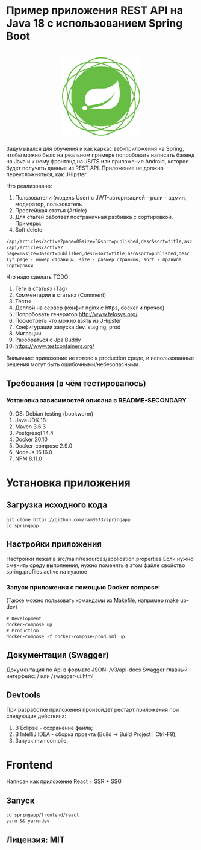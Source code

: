 # Пример приложения REST API на Java 18 c использованием Spring Boot

<h1 align="center"><img src="https://github.com/ram0973/springapp/blob/main/src/main/resources/spring-framework.png?raw=true" alt="Spring Application"></h1>

Задумывался для обучения и как каркас веб-приложения на Spring, чтобы можно было на
реальном примере попробовать написать бэкенд на Java и к нему фронтэнд на JS/TS или приложение Android,
которое будет получать данные из REST API. Приложение не должно переусложняться, как JHipster.

Что реализовано:

1. Пользователи (модель User) c JWT-авторизацией - роли - админ, модератор, пользователь
2. Простейшая статья (Article)
3. Для статей работает постраничная разбивка с сортировкой. Примеры:
4. Soft delete
```
/api/articles/active?page=0&size=3&sort=published,desc&sort=title,asc
/api/articles/active?page=0&size=3&sort=published,desc&sort=title,asc&sort=published,desc
Тут page - номер страницы, size - размер страницы, sort - правила сортировки
```

Что надо сделать TODO:

1. Теги в статьях (Tag)
2. Комментарии в статьях (Comment)
3. Тесты
4. Деплой на сервер (конфиг nginx c https, docker и прочее)
5. Попробовать генератор http://www.telosys.org/
6. Посмотреть что можно взять из JHipster
7. Конфигурации запуска dev, staging, prod
8. Миграции
9. Разобраться с Jpa Buddy
10. https://www.testcontainers.org/


Внимание: приложение не готово к production среде, и использованные решения могут быть ошибочными/небезопасными.

## Требования (в чём тестировалось)
### Установка зависимостей описана в README-SECONDARY

0. OS: Debian testing (bookworm)
1. Java JDK 18
2. Maven 3.6.3
3. Postgresql 14.4
4. Docker 20.10
5. Docker-compose 2.9.0
6. NodeJs 16.16.0
7. NPM 8.11.0

# Установка приложения

## Загрузка исходного кода

```shell
git clone https://github.com/ram0973/springapp
cd springapp
```

## Настройки приложения

Настройки лежат в src/main/resources/application.properties
Если нужно сменить среду выполнения, нужно поменять в этом файле свойство spring.profiles.active на нужное

### Запуск приложения с помощью Docker compose:
(Также можно пользовать командами из Makefile, например make up-dev)

```shell
# Development
docker-compose up
# Production
docker-compose -f docker-compose-prod.yml up
```

## Документация (Swagger)

Документация по Api в формате JSON: /v3/api-docs
Swagger главный интерфейс: / или /swagger-ui.html

## Devtools

При разработке приложения произойдёт рестарт приложения при следующих действиях:
1. В Eclipse - сохранение файла;
2. В IntelliJ IDEA - сборка проекта (Build -> Build Project | Ctrl-F9);
3. Запуск mvn compile.


# Frontend

Написан как приложение React + SSR + SSG

## Запуск
```shell
cd springapp/frontend/react
yarn && yarn-dev
```

## Лицензия: MIT

